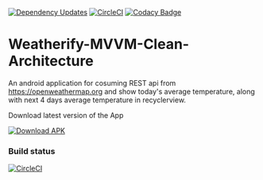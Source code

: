 [![Dependency Updates](https://github.com/bosankus/Weatherify-MVVM-Clean-Architecture/actions/workflows/check-dependecy-updates.yml/badge.svg)](https://github.com/bosankus/Weatherify-MVVM-Clean-Architecture/actions/workflows/check-dependecy-updates.yml)
[![CircleCI](https://dl.circleci.com/status-badge/img/gh/bosankus/Weatherify-MVVM-Clean-Architecture/tree/develop.svg?style=shield)](https://dl.circleci.com/status-badge/redirect/gh/bosankus/Weatherify-MVVM-Clean-Architecture/tree/develop)
[![Codacy Badge](https://app.codacy.com/project/badge/Grade/dda6430161e146518704730d9916dba7)](https://www.codacy.com/gh/bosankus/Weatherify-MVVM-Clean-Architecture/dashboard?utm_source=github.com&amp;utm_medium=referral&amp;utm_content=bosankus/Weatherify-MVVM-Clean-Architecture&amp;utm_campaign=Badge_Grade)

# Weatherify-MVVM-Clean-Architecture
An android application for cosuming REST api from https://openweathermap.org and show today's average temperature, along with next 4 days average temperature in recyclerview.

Download latest version of the App

[![Download APK](https://img.shields.io/badge/download-22272E.svg?style=for-the-badge&logo=android&logoColor=47954A)]( )

### Build status
[![CircleCI](https://dl.circleci.com/insights-snapshot/gh/bosankus/Weatherify-MVVM-Clean-Architecture/develop/Weatherify-pipeline/badge.svg?window=24h)](https://app.circleci.com/insights/github/bosankus/Weatherify-MVVM-Clean-Architecture/workflows/Weatherify-pipeline/overview?branch=develop&reporting-window=last-24-hours&insights-snapshot=true)

